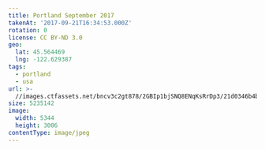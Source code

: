 ```yaml
---
title: Portland September 2017
takenAt: '2017-09-21T16:34:53.000Z'
rotation: 0
license: CC BY-ND 3.0
geo:
  lat: 45.564469
  lng: -122.629387
tags:
  - portland
  - usa
url: >-
  //images.ctfassets.net/bncv3c2gt878/2GBIp1bjSNQ8ENqKsRrDp3/21d0346b4b8f3b5858ffe00dc4db3075/portland-september-2017_37269528576_o
size: 5235142
image:
  width: 5344
  height: 3006
contentType: image/jpeg
---
```


